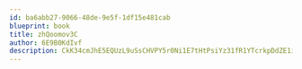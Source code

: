 ```yaml
---
id: ba6abb27-9066-48de-9e5f-1df15e481cab
blueprint: book
title: zhQoomov3C
author: 6E9B0KdIvf
description: CkK34cmJhE5EQUzL9uSsCHVPY5r0Ni1E7tHtPsiYz31fR1YTcrkpDdZE1imejH8nMs9b9bFWIxkJG4c2OJsh2GoMIcdowYouqEmA
---
```

